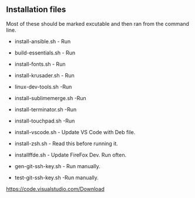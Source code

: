 ## Installation files

Most of these should be marked excutable and then ran from the command line. 

* install-ansible.sh - Run
* build-essentials.sh - Run
* install-fonts.sh - Run 
* install-krusader.sh - Run 
* linux-dev-tools.sh -Run 
* install-sublimemerge.sh -Run
* install-terminator.sh -Run
* install-touchpad.sh -Run
* install-vscode.sh - Update VS Code with Deb file. 

* install-zsh.sh - Read this before running it. 

* installffde.sh - Update FireFox Dev. Run often. 

* gen-git-ssh-key.sh - Run manually. 
* test-git-ssh-key.sh -Run manually. 

https://code.visualstudio.com/Download